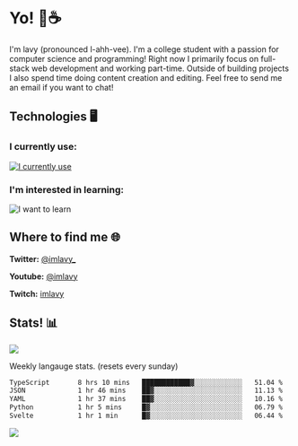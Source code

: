 # Yo! 🦊☕

I'm lavy (pronounced l-ahh-vee). I'm a college student with a passion for computer science and programming! Right now I primarily focus on full-stack web development and working part-time. Outside of building projects I also spend time doing content creation and editing. Feel free to send me an email if you want to chat!


## Technologies 🖥️

### I currently use:
[![I currently use](https://skillicons.dev/icons?i=ts,react,nextjs,nodejs,python,django,svelte,aws,emotion,electron,vite,styledcomponents,vercel,figma,github,vscode,mongo,docker,linux,ps,pr,ae&perline=8)](https://skillicons.dev)
### I'm interested in learning:
![I want to learn](https://skillicons.dev/icons?i=graphql,apollo,nginx,redis,threejs,supabase,astro&perline=8)

## Where to find me 🌐

**Twitter:** [@imlavy_](https://twitter.com/@imlavy_)

**Youtube:** [@imlavy](https://youtube.com/@imlavy)

**Twitch:** [imlavy](https://twitch.tv/imlavy)

## Stats! 📊
[![](https://visitcount.itsvg.in/api?id=lavyyy&icon=0&color=11)](https://visitcount.itsvg.in)

Weekly langauge stats. (resets every sunday)
<!--START_SECTION:waka-->

```txt
TypeScript       8 hrs 10 mins   ████████████▓░░░░░░░░░░░░   51.04 %
JSON             1 hr 46 mins    ██▓░░░░░░░░░░░░░░░░░░░░░░   11.13 %
YAML             1 hr 37 mins    ██▓░░░░░░░░░░░░░░░░░░░░░░   10.16 %
Python           1 hr 5 mins     █▓░░░░░░░░░░░░░░░░░░░░░░░   06.79 %
Svelte           1 hr 1 min      █▓░░░░░░░░░░░░░░░░░░░░░░░   06.44 %
```

<!--END_SECTION:waka-->

![](https://github-readme-stats.vercel.app/api?username=lavyyy&theme=midnight-purple&hide_border=true&include_all_commits=true&count_private=true)

